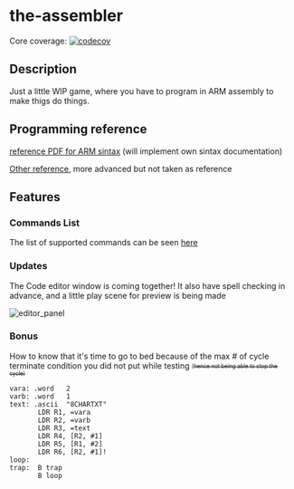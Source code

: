 # the-assembler

Core coverage: [![codecov](https://codecov.io/gh/marco-perin/the-assembler-core/branch/main/graph/badge.svg?token=BGLJ6X5SUZ)](https://codecov.io/gh/marco-perin/the-assembler-core)

## Description

Just a little WIP game, where you have to program in ARM assembly to make thigs do things.

## Programming reference

[reference PDF for ARM sintax](https://iitd-plos.github.io/col718/ref/arm-instructionset.pdf#page=3) (will implement own sintax documentation)

[Other reference](https://www.macs.hw.ac.uk/~hwloidl/Courses/F28HS/Docu/DDI0406C_C_arm_architecture_reference_manual.pdf), more advanced but not taken as reference

## Features

### Commands List

The list of supported commands can be seen [here](docs/commands.md)

### Updates

The Code editor window is coming together!
It also have spell checking in advance, and a little play scene for
preview is being made

![editor_panel](/docs/images/editor_panel_preview.png)

### Bonus

How to know that it's time to go to bed because of the max # of cycle terminate condition you did not put while testing <sub><sup>(~~hence not being able to stop the cycle)~~</sup></sub>

```assembly
vara: .word   2         
varb: .word   1         
text: .ascii  "8CHARTXT"  
       LDR R1, =vara    
       LDR R2, =varb    
       LDR R3, =text    
       LDR R4, [R2, #1] 
       LDR R5, [R1, #2] 
       LDR R6, [R2, #1]!
loop:                   
trap:  B trap           
       B loop
```

<!-- ![][OK]

![][WIP]

![][TODO]

![][NODO] -->

<!-- [OK]: https://image.flaticon.com/icons/png/32/3248/3248235.png -->
<!-- ICONS SIMPLE -->
<!-- [OK]: https://image.flaticon.com/icons/png/32/190/190411.png -->
<!-- [WIP]: https://image.flaticon.com/icons/png/32/190/190435.png -->
<!-- [WIP]: https://image.flaticon.com/icons/png/32/190/190420.png
[TODO]: https://image.flaticon.com/icons/png/32/190/190406.png
[NODO]: https://image.flaticon.com/icons/png/32/190/190438.png -->

<!-- rating and validation pack -->

<!-- [OK]: https://image.flaticon.com/icons/png/32/1721/1721945.png -->

<!-- [NODO]: https://image.flaticon.com/icons/png/32/1721/1721955.png -->

<!-- 
![][OK]

![][WIP]

![][TODO]

![][NODO] -->
